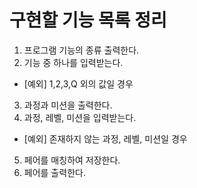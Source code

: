 # 구현할 기능 목록 정리

1. 프로그램 기능의 종류 출력한다.
2. 기능 중 하나를 입력받는다.
- [예외] 1,2,3,Q 외의 값일 경우
3. 과정과 미션을 출력한다.
4. 과정, 레벨, 미션을 입력받는다.
- [예외] 존재하지 않는 과정, 레벨, 미션일 경우
5. 페어를 매칭하여 저장한다.
6. 페어를 출력한다.